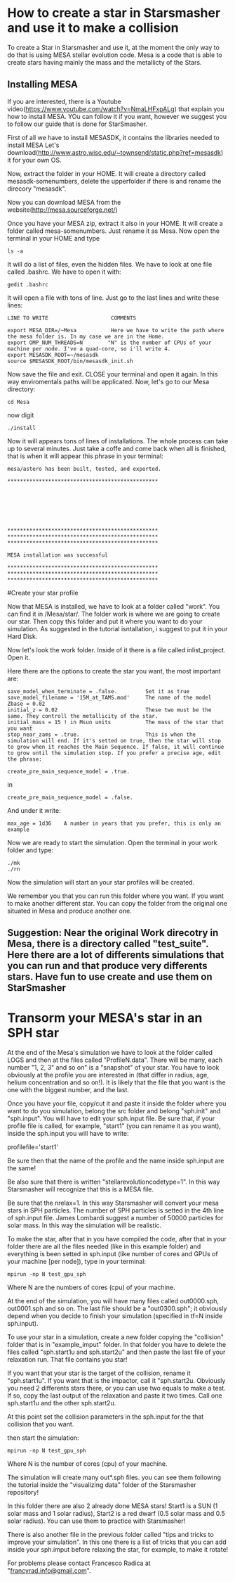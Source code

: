 # How to create a star in Starsmasher and use it to make a collision


To create a Star in Starsmasher and use it, at the moment the only way to do that is using MESA stellar evolution code.
Mesa is a code that is able to create stars having mainly the mass and the metallicty of the Stars.


## Installing MESA

If you are interested, there is a Youtube video(https://www.youtube.com/watch?v=NmaLHFxpALg) that explain you how to install MESA. YOu can follow it if you want, however we suggest you to follow our guide that is done for StarSmasher.

First of all we have to install MESASDK, it contains the libraries needed to install MESA
Let's download(http://www.astro.wisc.edu/~townsend/static.php?ref=mesasdk) it for your own OS.

Now, extract the folder in your HOME. It will create a directory called mesasdk-somenumbers, delete the upperfolder if there is and rename the direcory "mesasdk".

Now you can download MESA from the website(http://mesa.sourceforge.net/)

Once you have your MESA zip, extract it also in your HOME. It will create a folder called mesa-somenumbers. Just rename it as Mesa.
Now open the terminal in your HOME and type
```
ls -a
```
It will do a list of files, even the hidden files. We have to look at one file called .bashrc. We have to open it with:
```
gedit .bashrc
```
It will open a file with tons of line. Just go to the last lines and write these lines:


```
LINE TO WRITE                    COMMENTS

export MESA_DIR=/~Mesa           Here we have to write the path where the mesa folder is. In my case we are in the Home.
export OMP_NUM_THREADS=N        "N" is the number of CPUs of your machine per node. I've a quad-core, so i'll write 4.
export MESASDK_ROOT=~/mesasdk
source $MESASDK_ROOT/bin/mesasdk_init.sh
```

Now save the file and exit. CLOSE your terminal and open it again. In this way enviromentals paths will be applicated. Now, let's go to our Mesa directory:
```
cd Mesa
```
now digit

```
./install
```
Now it will appears tons of lines of installations. The whole process can take up to several minutes. Just take a coffe and come back when all is finished, that is when it will appear this phrase in your terminal:


```
mesa/astero has been built, tested, and exported.

************************************************







************************************************
************************************************
************************************************

MESA installation was successful

************************************************
************************************************
************************************************
```

#Create your star profile

Now that MESA is installed, we have to look at a folder called "work". You can find it in /Mesa/star/. The folder work is where we are going to create our star. Then copy this folder and put it where you want to do your simulation. As suggested in the tutorial isntallation, i suggest to put it in your Hard Disk.

Now let's look the work folder. Inside of it there is a file called inlist_project. Open it.

Here there are the options to create the star you want, the most important are:

```
save_model_when_terminate = .false.         Set it as true
save_model_filename = '15M_at_TAMS.mod'     The name of the model
Zbase = 0.02
initial_z = 0.02                            These two must be the same. They controll the metallicity of the star.
initial_mass = 15 ! in Msun units           The mass of the star that you want
stop_near_zams = .true.                     This is when the simulation will end. If it's setted on true, then the star will stop to grow when it reaches the Main Sequence. If false, it will continue to grow until the simulation stop. If you prefer a precise age, edit the phrase:

create_pre_main_sequence_model = .true.
```
in
```
create_pre_main_sequence_model = .false.
```
And under it write:

```
max_age = 1d36    A number in years that you prefer, this is only an example
```

Now we are ready to start the simulation. Open the terminal in your work folder and type:

```
./mk
./rn
```

Now the simulation will start an your star profiles will be created. 

We remember you that you can run this folder where you want. If you want to make another different star. You can copy the folder from the original one situated in Mesa and produce another one.

## Suggestion: Near the original Work direcotry in Mesa, there is a directory called "test_suite". Here there are a lot of differents simulations that you can run and that produce very differents stars. Have fun to use create and use them on StarSmasher

# Transorm your MESA's star in an SPH star

At the end of the Mesa's simulation we have to look at the folder called LOGS and then at the files called "ProfileN.data". There will be many, each number "1, 2, 3" and so on" is a "snapshot" of your star. You have to look obviously at the profile you are interested in (that differ in radius, age, helium concentration and so on!). It is likely that the file that you want is the one with the biggest number, and the last.

Once you have your file, copy/cut it and paste it inside the folder where you want to do you simulation, belong the src folder and belong "sph.init" and "sph.input". You will have to edit your sph.input file. Be sure that, if your profile file is called, for example, "start1" (you can rename it as you want), Inside the sph.input you will have to write:

profilefile='start1'

Be sure then that the name of the profile and the name inside sph.input are the same!

Be also sure that there is written  "stellarevolutioncodetype=1". In this way Starsmasher will recognize that this is a MESA file.

Be sure that the nrelax=1. In this way Starsmasher will convert your mesa stars in SPH particles. The number of SPH particles is setted in the 4th line of sph.input file. James Lombardi suggest a number of 50000 particles for solar mass. In this way the simulation will be realistic.

To make the star, after that in you have compiled the code, after that in your folder there are all the files needed (like in this example folder) and everything is been setted in sph.input (like number of cores and GPUs of your machine [per node]), type in your terminal:

```
mpirun -np N test_gpu_sph
```
Where N are the numbers of cores (cpu) of your machine.

At the end of the simulation, you will have many files called out0000.sph, out0001.sph and so on. The last file should be a "out0300.sph"; it obviously depend when you decide to finish your simulation (specified in tf=N inside sph.input).

To use your star in a simulation, create a new folder copying the "collision" folder that is in "example_imput" folder. In that folder you have to delete the files called "sph.start1u and sph.start2u" and then paste the last file of your relaxation run. That file contains you star!

If you want that your star is the target of the collision, rename it "sph.start1u". If you want that is the impactor, call it "sph.start2u. Obviously you need 2 differents stars there, or you can use two equals to make a test. If so, copy the last output of the relaxation and paste it two times. Call one sph.start1u and the other sph.start2u.

At this point set the collision parameters in the sph.input for the that collision that you want.

then start the simulation:

```
mpirun -np N test_gpu_sph
```

Where N is the number of cores (cpu) of your machine.

The simulation will create many out*.sph files. you can see them following the tutorial inside the "visualizing data" folder of the Starsmasher repository!

In this folder there are also 2 already done MESA stars!    Start1 is a SUN (1 solar mass and 1 solar radius), Start2 is a red dwarf (0.5 solar mass and 0.5 solar radius). You can use them to practice with Starsmasher! 

There is also another file in the previous folder called "tips and tricks to improve your simulation". In this one there is a list of tricks that you can add inside your sph.imput before relaxing the star, for example, to make it rotate!

For problems please contact Francesco Radica at "francyrad.info@gmail.com".

